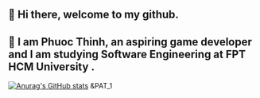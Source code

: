 ## 👋 Hi there, welcome to my github. 
## 🤖 I am Phuoc Thinh, an aspiring game developer and I am studying Software Engineering at FPT HCM University .

[![Anurag's GitHub stats](https://github-readme-stats.vercel.app/api?username=phuocthinh-boonievn)](https://github.com/anuraghazra/github-readme-stats) &PAT_1
